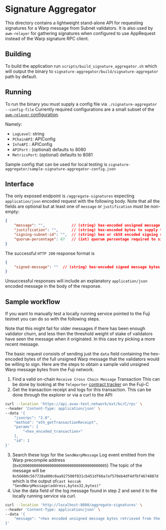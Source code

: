 # Signature Aggregator

This directory contains a lightweight stand-alone API for requesting signatures for a Warp message from Subnet validators.
It is also used by `awm-relayer` for gathering signatures when configured to use AppRequest instead of the Warp signature RPC client.

## Building

To build the application run `scripts/build_signature_aggregator.sh` which will output the binary to `signature-aggregator/build/signature-aggregator` path by default.

## Running

To run the binary you must supply a config file via `./signature-aggregator --config-file`
Currently required configurations are a small subset of the [`awm-relayer` configuration](https://github.com/ava-labs/awm-relayer?tab=readme-ov-file#configuration).

Namely:
- `LogLevel`: string
- `PChainAPI`: APIConfig
- `InfoAPI` : APIConfig
- `APIPort` : (optional) defaults to 8080
- `MetricsPort`: (optional) defaults to 8081

Sample config that can be used for local testing is `signature-aggregator/sample-signature-aggregator-config.json`

## Interface

The only exposed endpoint is `/aggregate-signatures`  expecting `application/json` encoded request with the following body. Note that all the fields are optional but at least one of `message` or `justification` must be non-empty:
```json
{
    "message": "",            // (string) hex-encoded unsigned message bytes to be signed
    "justification": "",      // (string) hex-encoded bytes to supply to the validators as justification
    "signing-subnet-id": "",  // (string) hex or cb58 encoded signing subnet ID. Defaults to source blockchain's subnet from data if omitted.
    "quorum-percentage": 67   // (int) quorum percentage required to sign the message. Defaults to 67 if omitted
}
```

The successful `HTTP 200` response format is

```json
{
    "signed-message": ""  // (string) hex-encoded signed message bytes signed by at least `quorum-percentage` of the validator set.
}
```

Unsuccessful responses will include an explanatory `application/json` encoded message in the body of the response.

## Sample workflow
If you want to manually test a locally running service pointed to the Fuji testnet you can do so with the following steps.

Note that this might fail for older messages if there has been enough validator churn, and less then the threshold weight of stake of validators have seen the message when it originated. In this case try picking a more recent message.

The basic request consists of sending just the `data` field containing the hex-encoded bytes of the full unsigned Warp message that the validators would be willing to sign. Here are the steps to obtain a sample valid unsigned Warp message bytes from the Fuji network.

1. Find a valid on-chain `Receive Cross Chain Message` Transaction
   This can be done by looking at the `Teleporter` [contract tracker](https://subnets-test.avax.network/c-chain/address/0x253b2784c75e510dD0fF1da844684a1aC0aa5fcf) on the Fuji-C
2. Get the transaction receipt and logs for this transaction. This can be done through the explorer or via a curl to the API:
```bash
curl --location 'https://api.avax-test.network/ext/bc/C/rpc' \
--header 'Content-Type: application/json' \
--data '{
    "jsonrpc": "2.0",
    "method": "eth_getTransactionReceipt",
    "params": [
        "<hex_encoded_transaction>"
    ],
    "id": 1
}'
```
3. Search these logs for the `SendWarpMessage` Log event emitted from the Warp precompile address (`0x0200000000000000000000000000000000000005`)
   The topic of the message will be `0x56600c567728a800c0aa927500f831cb451df66a7af570eb4df4dfbf4674887d` which is the output of`cast keccak "SendWarpMessage(address,bytes32,bytes)"`
4. Use the data field of the log message found in step 2 and send it to the locally running service via curl.
```bash
curl --location 'http://localhost:8080/aggregate-signatures' \
--header 'Content-Type: application/json' \
--data '{
    "message": "<hex encoded unsigned message bytes retrieved from the logs>"
}'
```
